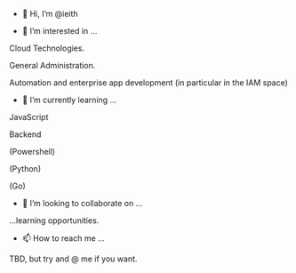 - 👋 Hi, I’m @ieith

- 👀 I’m interested in ...

Cloud Technologies.

General Administration.

Automation and enterprise app development (in particular in the IAM space)

- 🌱 I’m currently learning ...

JavaScript

Backend

(Powershell)

(Python)

(Go)

- 💞️ I’m looking to collaborate on ...

...learning opportunities.

- 📫 How to reach me ...

TBD, but try and @ me if you want.

<!---
ieith/ieith is a ✨ special ✨ repository because its `README.md` (this file) appears on your GitHub profile.
You can click the Preview link to take a look at your changes.
--->
